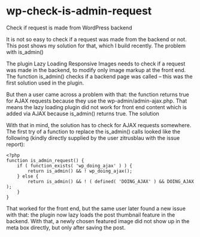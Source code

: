 # wp-check-is-admin-request

Check if request is made from WordPress backend

It is not so easy to check if a request was made from the backend or not. This post shows my solution for that, which I build recently.
The problem with is_admin()

The plugin Lazy Loading Responsive Images needs to check if a request was made in the backend, to modify only image markup at the front end. The function is_admin() checks if a backend page was called – this was the first solution used in the plugin.

But then a user came across a problem with that: the function returns true for AJAX requests because they use the wp-admin/admin-ajax.php. That means the lazy loading plugin did not work for front end content which is added via AJAX because is_admin() returns true.
The solution

With that in mind, the solution has to check for AJAX requests somewhere. The first try of a function to replace the is_admin() calls looked like the following (kindly directly supplied by the user zitrusblau with the issue report):

```
<?php
function is_admin_request() {
	if ( function_exists( 'wp_doing_ajax' ) ) {
		return is_admin() && ! wp_doing_ajax();
	} else {
		return is_admin() && ! ( defined( 'DOING_AJAX' ) && DOING_AJAX );
	}
}
```
That worked for the front end, but the same user later found a new issue with that: the plugin now lazy loads the post thumbnail feature in the backend. With that, a newly chosen featured image did not show up in the meta box directly, but only after saving the post.
